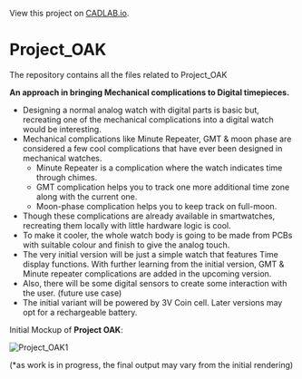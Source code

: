 View this project on [CADLAB.io](https://cadlab.io/project/28412). 

# Project_OAK
 The repository contains all the files related to Project_OAK

**An approach in bringing Mechanical complications to Digital timepieces.**

* Designing a normal analog watch with digital parts is basic but, recreating one of the mechanical complications 
  into a digital watch would be interesting. 
* Mechanical complications like Minute Repeater, GMT & moon phase are considered a few cool complications that have ever been designed in mechanical watches.
    * Minute Repeater is a complication where the watch indicates time through chimes.
    * GMT complication helps you to track one more additional time zone along with the current one.
    * Moon-phase complication helps you to keep track on full-moon.
* Though these complications are already available in smartwatches, recreating them locally with little hardware logic is cool. 
* To make it cooler, the whole watch body is going to be made from PCBs with suitable colour and finish to give the analog touch.
* The very initial version will be just a simple watch that features Time display functions. With further learning from the initial version, GMT & Minute repeater complications are added in the upcoming version.
* Also, there will be some digital sensors to create some interaction with the user. (future use case)
* The initial variant will be powered by 3V Coin cell. Later versions may opt for a rechargeable battery.

Initial Mockup of **Project OAK**: 

![Project_OAK1](https://github.com/user-attachments/assets/e8069fc9-abb5-43fb-bd9f-7d237a2e4de1)

(*as work is in progress, the final output may vary from the initial rendering)
